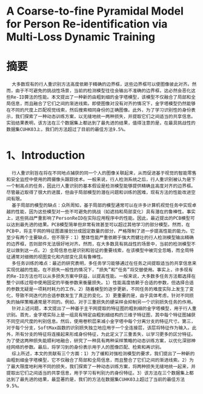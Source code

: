# A Coarse-to-fine Pyramidal Model for Person Re-identification via Multi-Loss Dynamic Training

# 摘要
      大多数现有的行人重识别方法高度依赖于精确的边界框，这些边界框可以使图像彼此对齐。然而，由于不可避免的挑战性场景，当前的检测模型往往会输出不准确的边界框，这必然会恶化这些Re-ID算法的性能。本文提出了一种新的由粗到细的金字塔模型，该模型不仅融合了局部和全局信息，而且融合了它们之间的渐进线索。即使图像对没有对齐的情况下，金字塔模型仍然能够在不同的尺度上匹配视觉线索，然后搜索相同身份的正确图像。此外，为了学习识别性的身份表示，我们探索了一种动态训练方案，以无缝地统一两种损失，并提取它们之间适当的共享信息。实验结果表明，该方法在三个数据集上都达到了最先进的结果，值得注意的是，在最具挑战性的数据集CUHK03上，我们的方法超过了目前的最佳方法9.5%。
# 1、Introduction
      行人重识别旨在将在不同地点捕获的同一个人的图像关联起来，从而促进基于视觉的智能零售和安全监控中使用的跨摄像头跟踪技术。一般来说，行人检测系统之后，行人重识别被认为是下一个制高点的任务，因此行人重识别的基本假设是检测模型能够提供精确且高度对齐的边界框。尽管最近取得了很大的进展，但由于局部模型的潜在问题和训练的困难，现有方法的性能改进空间有限。
      基于局部的模型的缺点：众所周知，基于局部的模型通常可以在许多计算机视觉任务中实现卓越的性能，因为这些模型对一些不可避免的挑战（如遮挡和局部变化）具有潜在的鲁棒性。事实上，这些挑战严重影响了PersonReID在实际应用程序中的性能。因此，最近提出的PCB模型可以达到最先进的结果。PCB模型简单但非常有效甚至可以超过其他学习的部分模型。然而，在PCB中，将主干网的特征图直接划分成固定数量的部分，严格限制了进一步提高性能的能力。它至少有两个主要缺点，但不限于：1）整体性能严重依赖于强大而健壮的行人检测模型输出精确的边界框，否则部件无法很好地对齐。然而，在大多数具有挑战性的场景中，当前的检测模型不足以做到这一点。2）全局信息也是识别和验证的重要线索，在该模型中被完全忽略，而全局特征通常对细微的视图变化和内部变化具有鲁棒性。
      多任务训练的难点：最近的研究表明，多任务学习能够通过在任务之间提取适当的共享信息来实现优越的性能。在不损失一般性的情况下，“损失”和“任务”将交替使用。事实上，许多现有的Re-ID方法也可以从多损失方案中获益，以提高性能。一般来说，大多数多任务方法都选择在整个训练过程中使用固定的平衡参数来衡量损失。1）性能高度依赖于合适的参数，但选择合适的参数无疑是一项耗时耗力的工作。2）随着模型的逐步更新，不同任务的难度实际上发生了变化，导致不同迭代的合适参数发生了真正的变化。3）更重要的是，由于具体考虑，针对不同损失的抽样策略通常是不同的。例如，对于三重损失的硬采样会抑制另一个识别损失任务的作用。
      针对上述问题，本文提出了一种基于主干网提取的特征图的粗到细的金字塔模型，用于行人重识别。首先，金字塔实际上是一组具有特定由粗到细结构的三维子特征图，其中每个特征图捕获不同空间尺度的判别信息。然后，使用卷积层来减小金字塔中每个分离分支的特征尺寸。第三，对于每个分支，SoftMax函数的识别损失独立地应用于一个全连接层，该层将特征作为输入。此外，所有分支的特征将连接起来形成身份特征，为此定义了三重丢失，以学习更多的区分特征。为了使这两种损失能顺利地融合，研究了一种具有两种采样策略的动态训练方案，以优化深部神经网络的参数。最后，将学习到的身份表示用于人的图像匹配、检索和再识别。
      综上所述，本文的贡献有三个方面：1）为了缓和对强检测模型的要求，我们提出了一种新的由粗到细金字塔模型，它不仅融合了局部和全局信息，而且整合了它们之间的渐进线索。2）为了最大限度地利用不同的损失，我们探索了一种动态训练方案，将两种损失无缝地统一起来，并提取出它们之间适当的共享信息，用于学习有判别力的身份特征。3）该方法在三个数据集上都达到了最先进的结果，最显著的是，我们的方法在数据集CUHK03上超过了当前的最佳方法9.5%。
